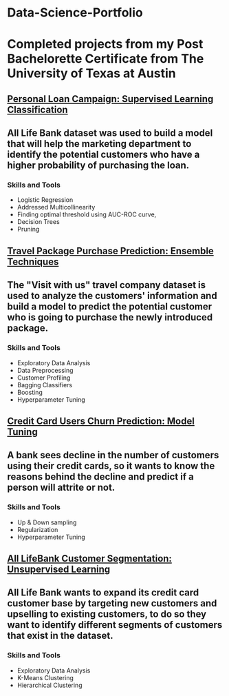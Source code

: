<head> 
<meta property='og:title' content='Portfolio Thumb'/>
<meta property='og:image' content='https://live.staticflickr.com/65535/51638618602_c1c3e74d7b_t.jp/ 1234567.jpg'/>
<meta property='og:description' content='Thumnail Portfolio'/>
<meta property='og:url' content='//<a data-flickr-embed="true" href="https://www.flickr.com/photos/194291835@N04/51638618602/in/dateposted-public/" title="Thumb"><img src="https://live.staticflickr.com/65535/51638618602_c1c3e74d7b_t.jpg" width="100" height="60" alt="Thumb"></a><script async src="//embedr.flickr.com/assets/client-code.js" charset="utf-8"></script>'/>
   
</head> 



# Data-Science-Portfolio
# Completed projects from my Post Bachelorette Certificate from The University of Texas at Austin 

## [Personal Loan Campaign: Supervised Learning Classification](https://supremedatakai.github.io/Projects/All_LIfe_Bank.html)
## All Life Bank dataset was used to build a model that will help the marketing department to identify the potential customers who have a higher probability of purchasing the loan.
### Skills and Tools
   - Logistic Regression
   - Addressed Multicollinearity
   - Finding optimal threshold using AUC-ROC curve, 
   - Decision Trees 
   - Pruning


## [Travel Package Purchase Prediction: Ensemble Techniques](https://supremedatakai.github.io/Projects/Tourism_Final.html)
## The "Visit with us" travel company dataset is used to analyze the customers' information and build a model to predict the potential customer who is going to purchase the newly introduced package.
### Skills and Tools
   - Exploratory Data Analysis
   - Data Preprocessing
   - Customer Profiling
   - Bagging Classifiers
   - Boosting
   - Hyperparameter Tuning


## [Credit Card Users Churn Prediction: Model Tuning](https://supremedatakai.github.io/Projects/BankProject.html)
## A bank sees decline in the number of customers using their credit cards, so it wants to know the reasons behind the decline and predict if a person will attrite or not.
### Skills and Tools
   - Up & Down sampling
   - Regularization
   - Hyperparameter Tuning


## [All LifeBank Customer Segmentation: Unsupervised Learning](https://supremedatakai.github.io/Projects/CreditPjt_Final.html)
## All Life Bank wants to expand its credit card customer base by targeting new customers and upselling to existing customers, to do so they want to identify different segments of customers that exist in the dataset.
### Skills and Tools
   - Exploratory Data Analysis
   - K-Means Clustering
   - Hierarchical Clustering
